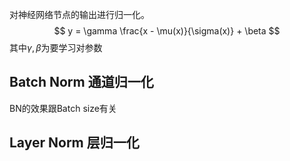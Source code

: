 对神经网络节点的输出进行归一化。
$$
y = \gamma \frac{x - \mu(x)}{\sigma(x)} + \beta
$$
其中$\gamma, \beta$为要学习对参数

## Batch Norm 通道归一化
BN的效果跟Batch size有关

## Layer Norm 层归一化



